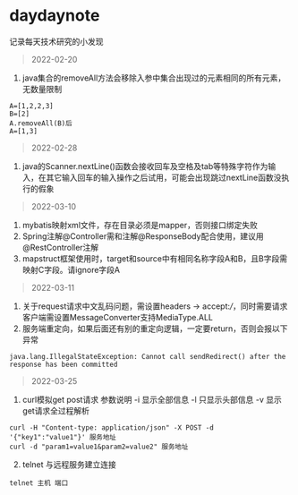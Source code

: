 # daydaynote
记录每天技术研究的小发现
> 2022-02-20
1.  java集合的removeAll方法会移除入参中集合出现过的元素相同的所有元素，无数量限制
```
A=[1,2,2,3]
B=[2]
A.removeAll(B)后
A=[1,3]
```
> 2022-02-28
1.  java的Scanner.nextLine()函数会接收回车及空格及tab等特殊字符作为输入，在其它输入回车的输入操作之后试用，可能会出现跳过nextLine函数没执行的假象

>2022-03-10
1.  mybatis映射xml文件，存在目录必须是mapper，否则接口绑定失败
2.  Spring注解@Controller需和注解@ResponseBody配合使用，建议用@RestController注解
3.  mapstruct框架使用时，target和source中有相同名称字段A和B，且B字段需映射C字段。请ignore字段A

>2022-03-11
1.  关于request请求中文乱码问题，需设置headers -> accept:*/*，同时需要请求客户端需设置MessageConverter支持MediaType.ALL
2.  服务端重定向，如果后面还有别的重定向逻辑，一定要return，否则会报以下异常
```
java.lang.IllegalStateException: Cannot call sendRedirect() after the response has been committed
```
>2022-03-25
1.  curl模拟get post请求
参数说明
-i 显示全部信息
-l 只显示头部信息
-v 显示get请求全过程解析
```
curl -H "Content-type: application/json" -X POST -d '{"key1":"value1"}' 服务地址
curl -d "param1=value1&param2=value2" 服务地址
```
2.  telnet 与远程服务建立连接
```
telnet 主机 端口
```
